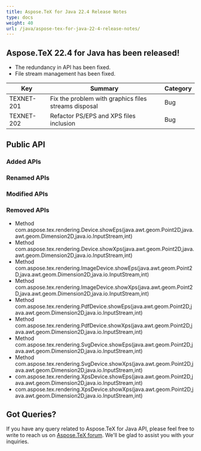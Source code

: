 ```yaml
---
title: Aspose.TeX for Java 22.4 Release Notes
type: docs
weight: 40
url: /java/aspose-tex-for-java-22-4-release-notes/
---
```


## Aspose.TeX 22.4 for Java has been released!

 * The redundancy in API has been fixed.
 * File stream management has been fixed.

| Key | Summary | Category |
|---|---|---|
| TEXNET-201 | Fix the problem with graphics files streams disposal | Bug |
| TEXNET-202 | Refactor PS/EPS and XPS files inclusion | Bug |
 
## Public API
### Added APIs

### Renamed APIs

### Modified APIs
 
### Removed APIs
 * Method com.aspose.tex.rendering.Device.showEps(java.awt.geom.Point2D,java.awt.geom.Dimension2D,java.io.InputStream,int)
 * Method com.aspose.tex.rendering.Device.showXps(java.awt.geom.Point2D,java.awt.geom.Dimension2D,java.io.InputStream,int)
 * Method com.aspose.tex.rendering.ImageDevice.showEps(java.awt.geom.Point2D,java.awt.geom.Dimension2D,java.io.InputStream,int)
 * Method com.aspose.tex.rendering.ImageDevice.showXps(java.awt.geom.Point2D,java.awt.geom.Dimension2D,java.io.InputStream,int)
 * Method com.aspose.tex.rendering.PdfDevice.showEps(java.awt.geom.Point2D,java.awt.geom.Dimension2D,java.io.InputStream,int)
 * Method com.aspose.tex.rendering.PdfDevice.showXps(java.awt.geom.Point2D,java.awt.geom.Dimension2D,java.io.InputStream,int)
 * Method com.aspose.tex.rendering.SvgDevice.showEps(java.awt.geom.Point2D,java.awt.geom.Dimension2D,java.io.InputStream,int)
 * Method com.aspose.tex.rendering.SvgDevice.showXps(java.awt.geom.Point2D,java.awt.geom.Dimension2D,java.io.InputStream,int)
 * com.aspose.tex.rendering.XpsDevice.showEps(java.awt.geom.Point2D,java.awt.geom.Dimension2D,java.io.InputStream,int)
 * com.aspose.tex.rendering.XpsDevice.showXps(java.awt.geom.Point2D,java.awt.geom.Dimension2D,java.io.InputStream,int) 
 
## Got Queries?
If you have any query related to Aspose.TeX for Java API, please feel free to write to reach us on [Aspose.TeX forum](https://forum.aspose.com/c/tex/). We'll be glad to assist you with your inquiries.
